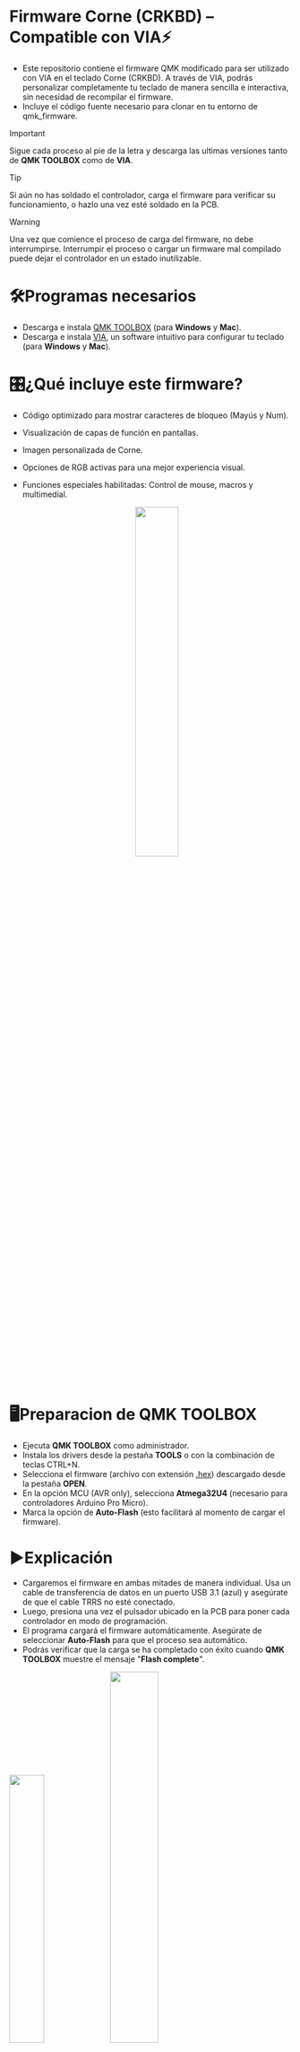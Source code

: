 # Firmware Corne (CRKBD) – Compatible con VIA⚡

- Este repositorio contiene el firmware QMK modificado para ser utilizado con VIA en el teclado Corne (CRKBD). A través de VIA, podrás personalizar completamente tu teclado de manera sencilla e interactiva, sin necesidad de recompilar el firmware.
- Incluye el código fuente necesario para clonar en tu entorno de qmk_firmware.

> [!IMPORTANT]
> Sigue cada proceso al pie de la letra y descarga las ultimas versiones tanto de **QMK TOOLBOX** como de **VIA**.

> [!TIP]
> Si aún no has soldado el controlador, carga el firmware para verificar su funcionamiento, o hazlo una vez esté soldado en la PCB.

> [!WARNING]
> Una vez que comience el proceso de carga del firmware, no debe interrumpirse. Interrumpir el proceso o cargar un firmware mal compilado puede dejar el controlador en un estado inutilizable.

# 🛠️Programas necesarios
- Descarga e instala [QMK TOOLBOX](https://qmk.fm/toolbox) (para **Windows** y **Mac**).
- Descarga e instala [VIA](https://github.com/the-via/releases/releases), un software intuitivo para configurar tu teclado (para **Windows** y **Mac**).
  
# 🎛️¿Qué incluye este firmware?
- Código optimizado para mostrar caracteres de bloqueo (Mayús y Num).
- Visualización de capas de función en pantallas.
- Imagen personalizada de Corne.
- Opciones de RGB activas para una mejor experiencia visual.
- Funciones especiales habilitadas: Control de mouse, macros y multimedial.

     <p align="center"><img src="https://github.com/user-attachments/assets/5aab29d2-7863-4741-b80b-7d4a4e45bf25" width="40%" />


# 🖥️Preparacion de QMK TOOLBOX
- Ejecuta **QMK TOOLBOX** como administrador.
- Instala los drivers desde la pestaña **TOOLS** o con la combinación de teclas CTRL+N.
- Selecciona el firmware (archivo con extensión [.hex](https://github.com/AplyyKey/Via_firmware_crkbd/blob/main/Firmware/crkbd_rev1_via.hex)) descargado desde la pestaña **OPEN**.
- En la opción MCU (AVR only), selecciona **Atmega32U4** (necesario para controladores Arduino Pro Micro).
- Marca la opción de **Auto-Flash** (esto facilitará al momento de cargar el firmware).

# ▶️Explicación 
- Cargaremos el firmware en ambas mitades de manera individual. Usa un cable de transferencia de datos en un puerto USB 3.1 (azul) y asegúrate de que el cable TRRS no esté conectado.
- Luego, presiona una vez el pulsador ubicado en la PCB para poner cada controlador en modo de programación.
- El programa cargará el firmware automáticamente. Asegúrate de seleccionar **Auto-Flash** para que el proceso sea automático.
- Podrás verificar que la carga se ha completado con éxito cuando **QMK TOOLBOX** muestre el mensaje "**Flash complete**".

<img src="https://github.com/user-attachments/assets/4223266b-0cf8-4fae-b939-47770f143a53" width="35%" /> <img src="https://github.com/user-attachments/assets/7b68dc82-d70e-44d6-9ad7-eae05dd186c7" width="41.2%" />

# ▶️Controlador libre
- Para cargar el firmware con el controlador libre, realiza un puente entre los puntos GND y RESET (puedes hacerlo con un alambre, clip o pinzas de electrónica).
  
<p align="center"> <img src="https://github.com/user-attachments/assets/8e5d6935-1b09-474b-afc0-46683d21c623" width="25%" />

# ⚙️VIA
Una vez cargado el firmware, VIA te permite personalizar completamente la distribución de tu teclado. Con esta herramienta, podrás:

- Modificar la distribución de teclas de forma sencilla e intuitiva.
- Acceder y configurar hasta 4 capas de funciones diferentes.
- Crear y asignar macros personalizadas para mejorar tu flujo de trabajo.
- Guardar y cargar perfiles según tus necesidades, para cambiar rápidamente entre configuraciones.
- Controlar los métodos de iluminación RGB y personalizarlos según tu estilo.
  
![Image](https://github.com/user-attachments/assets/e7d7d329-3e4b-4f9b-869e-26636a69b3d9)

# Inspiration
- 
